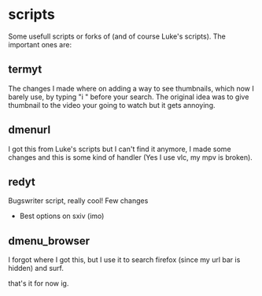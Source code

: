 # scripts
Some usefull scripts or forks of (and of course Luke's scripts).
The important ones are:
## termyt
The changes I made where on adding a way to see thumbnails, which now I barely use, by typing "i " before your search. The original idea was to give thumbnail to the video your going to watch but it gets annoying.

## dmenurl
I got this from Luke's scripts but I can't find it anymore, I made some changes and this is some kind of handler (Yes I use vlc, my mpv is broken).

## redyt
Bugswriter script, really cool!
Few changes
- Best options on sxiv (imo)

## dmenu_browser
I forgot where I got this, but I use it to search firefox (since my url bar is hidden) and surf.

that's it for now ig.
